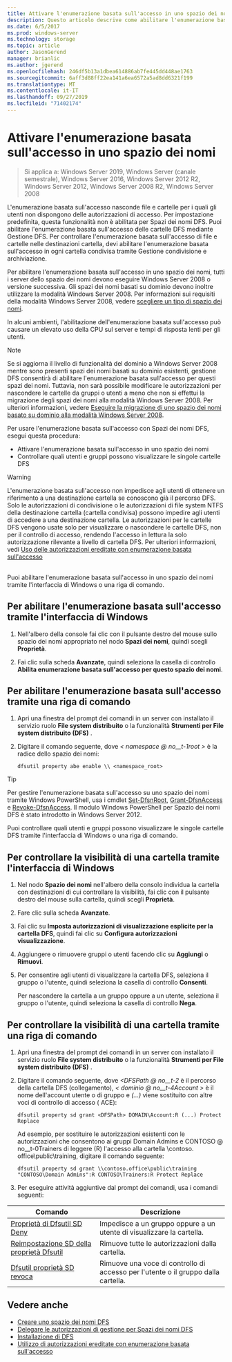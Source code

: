 ```yaml
---
title: Attivare l'enumerazione basata sull'accesso in uno spazio dei nomi
description: Questo articolo descrive come abilitare l'enumerazione basata sull'accesso in uno spazio dei nomi.
ms.date: 6/5/2017
ms.prod: windows-server
ms.technology: storage
ms.topic: article
author: JasonGerend
manager: brianlic
ms.author: jgerend
ms.openlocfilehash: 246df5b13a1dbea614886ab7fe445dd448ae1763
ms.sourcegitcommit: 6aff3d88ff22ea141a6ea6572a5ad8dd6321f199
ms.translationtype: MT
ms.contentlocale: it-IT
ms.lasthandoff: 09/27/2019
ms.locfileid: "71402174"
---
```

# <a name="enable-access-based-enumeration-on-a-namespace"></a>Attivare l'enumerazione basata sull'accesso in uno spazio dei nomi

> Si applica a: Windows Server 2019, Windows Server (canale semestrale), Windows Server 2016, Windows Server 2012 R2, Windows Server 2012, Windows Server 2008 R2, Windows Server 2008

L'enumerazione basata sull'accesso nasconde file e cartelle per i quali gli utenti non dispongono delle autorizzazioni di accesso. Per impostazione predefinita, questa funzionalità non è abilitata per Spazi dei nomi DFS. Puoi abilitare l'enumerazione basata sull'accesso delle cartelle DFS mediante Gestione DFS. Per controllare l'enumerazione basata sull'accesso di file e cartelle nelle destinazioni cartella, devi abilitare l'enumerazione basata sull'accesso in ogni cartella condivisa tramite Gestione condivisione e archiviazione.

Per abilitare l'enumerazione basata sull'accesso in uno spazio dei nomi, tutti i server dello spazio dei nomi devono eseguire Windows Server 2008 o versione successiva. Gli spazi dei nomi basati su dominio devono inoltre utilizzare la modalità Windows Server 2008. Per informazioni sui requisiti della modalità Windows Server 2008, vedere [scegliere un tipo di spazio dei nomi](choose-a-namespace-type.md).

In alcuni ambienti, l'abilitazione dell'enumerazione basata sull'accesso può causare un elevato uso della CPU sul server e tempi di risposta lenti per gli utenti.

> [!NOTE]
> Se si aggiorna il livello di funzionalità del dominio a Windows Server 2008 mentre sono presenti spazi dei nomi basati su dominio esistenti, gestione DFS consentirà di abilitare l'enumerazione basata sull'accesso per questi spazi dei nomi. Tuttavia, non sarà possibile modificare le autorizzazioni per nascondere le cartelle da gruppi o utenti a meno che non si effettui la migrazione degli spazi dei nomi alla modalità Windows Server 2008. Per ulteriori informazioni, vedere [Eseguire la migrazione di uno spazio dei nomi basato su dominio alla modalità Windows Server 2008](migrate-a-domain-based-namespace-to-windows-server-2008-mode.md).


Per usare l'enumerazione basata sull'accesso con Spazi dei nomi DFS, esegui questa procedura:

-   Attivare l'enumerazione basata sull'accesso in uno spazio dei nomi
-   Controllare quali utenti e gruppi possono visualizzare le singole cartelle DFS


> [!WARNING]
> L'enumerazione basata sull'accesso non impedisce agli utenti di ottenere un riferimento a una destinazione cartella se conoscono già il percorso DFS. Solo le autorizzazioni di condivisione o le autorizzazioni di file system NTFS della destinazione cartella (cartella condivisa) possono impedire agli utenti di accedere a una destinazione cartella. Le autorizzazioni per le cartelle DFS vengono usate solo per visualizzare o nascondere le cartelle DFS, non per il controllo di accesso, rendendo l'accesso in lettura la solo autorizzazione rilevante a livello di cartella DFS. Per ulteriori informazioni, vedi [Uso delle autorizzazioni ereditate con enumerazione basata sull'accesso](https://technet.microsoft.com/library/dd834874(v=ws.11).aspx)

<br />
Puoi abilitare l'enumerazione basata sull'accesso in uno spazio dei nomi tramite l'interfaccia di Windows o una riga di comando.

## <a name="to-enable-access-based-enumeration-by-using-the-windows-interface"></a>Per abilitare l'enumerazione basata sull'accesso tramite l'interfaccia di Windows

1.  Nell'albero della console fai clic con il pulsante destro del mouse sullo spazio dei nomi appropriato nel nodo **Spazi dei nomi**, quindi scegli **Proprietà**.

2.  Fai clic sulla scheda **Avanzate**, quindi seleziona la casella di controllo **Abilita enumerazione basata sull'accesso per questo spazio dei nomi**.

## <a name="to-enable-access-based-enumeration-by-using-a-command-line"></a>Per abilitare l'enumerazione basata sull'accesso tramite una riga di comando

1.  Apri una finestra del prompt dei comandi in un server con installato il servizio ruolo **File system distribuito** o la funzionalità **Strumenti per File system distribuito (DFS)** .

2.  Digitare il comando seguente, dove *< namespace @ no__t-1root >* è la radice dello spazio dei nomi:

    ```  
    dfsutil property abe enable \\ <namespace_root>
    ```

> [!TIP]
> Per gestire l'enumerazione basata sull'accesso su uno spazio dei nomi tramite Windows PowerShell, usa i cmdlet [Set-DfsnRoot](https://technet.microsoft.com/library/jj884281.aspx), [Grant-DfsnAccess](https://technet.microsoft.com/library/jj884272.aspx) e [Revoke-DfsnAccess](https://technet.microsoft.com/library/jj884273.aspx). Il modulo Windows PowerShell per Spazio dei nomi DFS è stato introdotto in Windows Server 2012.

Puoi controllare quali utenti e gruppi possono visualizzare le singole cartelle DFS tramite l'interfaccia di Windows o una riga di comando.

## <a name="to-control-folder-visibility-by-using-the-windows-interface"></a>Per controllare la visibilità di una cartella tramite l'interfaccia di Windows

1.  Nel nodo **Spazio dei nomi** nell'albero della consolo individua la cartella con destinazioni di cui controllare la visibilità, fai clic con il pulsante destro del mouse sulla cartella, quindi scegli **Proprietà**.

2.  Fare clic sulla scheda **Avanzate**.

3.  Fai clic su **Imposta autorizzazioni di visualizzazione esplicite per la cartella DFS**, quindi fai clic su **Configura autorizzazioni visualizzazione**.

4.  Aggiungere o rimuovere gruppi o utenti facendo clic su **Aggiungi** o **Rimuovi**.

5.  Per consentire agli utenti di visualizzare la cartella DFS, seleziona il gruppo o l'utente, quindi seleziona la casella di controllo **Consenti**.

    Per nascondere la cartella a un gruppo oppure a un utente, seleziona il gruppo o l'utente, quindi seleziona la casella di controllo **Nega**.

## <a name="to-control-folder-visibility-by-using-a-command-line"></a>Per controllare la visibilità di una cartella tramite una riga di comando

1. Apri una finestra del prompt dei comandi in un server con installato il servizio ruolo **File system distribuito** o la funzionalità **Strumenti per File system distribuito (DFS)** .

2. Digitare il comando seguente, dove *&lt;DFSPath @ no__t-2* è il percorso della cartella DFS (collegamento), *< dominio @ no__t-4Account >* è il nome dell'account utente o di gruppo e *(...)* viene sostituito con altre voci di controllo di accesso ( ACE):

   ```
   dfsutil property sd grant <DFSPath> DOMAIN\Account:R (...) Protect Replace
   ```

   Ad esempio, per sostituire le autorizzazioni esistenti con le autorizzazioni che consentono ai gruppi Domain Admins e CONTOSO @ no__t-0Trainers di leggere (R) l'accesso alla cartella \\contoso. office\public\training, digitare il comando seguente:

   ```
   dfsutil property sd grant \\contoso.office\public\training "CONTOSO\Domain Admins":R CONTOSO\Trainers:R Protect Replace 
   ```

3. Per eseguire attività aggiuntive dal prompt dei comandi, usa i comandi seguenti:


| Comando | Descrizione |
|---|---|
|[Proprietà di Dfsutil SD Deny](https://msdn.microsoft.com/library/dd759150(v=ws.11).aspx)|Impedisce a un gruppo oppure a un utente di visualizzare la cartella.|
|[Reimpostazione SD della proprietà Dfsutil](https://msdn.microsoft.com/library/dd759150(v=ws.11).aspx) |Rimuove tutte le autorizzazioni dalla cartella.|
|[Dfsutil proprietà SD revoca](https://msdn.microsoft.com/library/dd759150(v=ws.11).aspx)| Rimuove una voce di controllo di accesso per l'utente o il gruppo dalla cartella. |

## <a name="see-also"></a>Vedere anche

-   [Creare uno spazio dei nomi DFS](create-a-dfs-namespace.md)
-   [Delegare le autorizzazioni di gestione per Spazi dei nomi DFS](delegate-management-permissions-for-dfs-namespaces.md)
-   [Installazione di DFS](https://technet.microsoft.com/library/cc731089(v=ws.11).aspx)
-   [Utilizzo di autorizzazioni ereditate con enumerazione basata sull'accesso](using-inherited-permissions-with-access-based-enumeration.md)